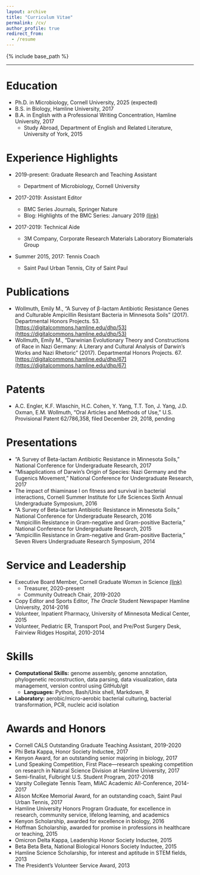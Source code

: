 ```yaml
---
layout: archive
title: "Curriculum Vitae"
permalink: /cv/
author_profile: true
redirect_from:
  - /resume
---
```


{% include base_path %}

---

Education
======
* Ph.D. in Microbiology, Cornell University, 2025 (expected)
* B.S. in Biology, Hamline University, 2017
* B.A. in English with a Professional Writing Concentration, Hamline University, 2017
  * Study Abroad, Department of English and Related Literature, University of York, 2015

Experience Highlights
======
* 2019-present: Graduate Research and Teaching Assistant
  * Department of Microbiology, Cornell University
 
* 2017-2019: Assistant Editor
  * BMC Series Journals, Springer Nature
  * Blog: Highlights of the BMC Series: January 2019 [(link)](https://blogs.biomedcentral.com/bmcseriesblog/2019/02/14/highlights-bmc-series-january-2019/)
  
* 2017-2019: Technical Aide
  * 3M Company, Corporate Research Materials Laboratory Biomaterials Group 
  
* Summer 2015, 2017: Tennis Coach
  * Saint Paul Urban Tennis, City of Saint Paul

Publications
======
* Wollmuth, Emily M., “A Survey of β-lactam Antibiotic Resistance Genes and Culturable Ampicillin
Resistant Bacteria in Minnesota Soils” (2017). Departmental Honors Projects. 53.
[https://digitalcommons.hamline.edu/dhp/53](https://digitalcommons.hamline.edu/dhp/53)
* Wollmuth, Emily M., “Darwinian Evolutionary Theory and Constructions of Race in Nazi Germany: A
Literary and Cultural Analysis of Darwin’s Works and Nazi Rhetoric” (2017). Departmental Honors
Projects. 67.
[https://digitalcommons.hamline.edu/dhp/67](https://digitalcommons.hamline.edu/dhp/67)

Patents
======
* A.C. Engler, K.F. Wlaschin, H.C. Cohen, Y. Yang, T.T. Ton, J. Yang, J.D. Oxman, E.M. Wollmuth, “Oral Articles and Methods of Use,” U.S. Provisional Patent 62/786,358, filed December 29, 2018, pending
  
Presentations
======
* “A Survey of Beta-lactam Antibiotic Resistance in Minnesota Soils,” National Conference for
Undergraduate Research, 2017
* “Misapplications of Darwin’s Origin of Species: Nazi Germany and the Eugenics Movement,” National Conference for Undergraduate Research, 2017
* The impact of thiaminase I on fitness and survival in bacterial interactions, Cornell Summer Institute for Life Sciences Sixth Annual Undergraduate Symposium, 2016
* “A Survey of Beta-lactam Antibiotic Resistance in Minnesota Soils,” National Conference for
Undergraduate Research, 2016
* “Ampicillin Resistance in Gram-negative and Gram-positive Bacteria,” National Conference for
Undergraduate Research, 2015
* “Ampicillin Resistance in Gram-negative and Gram-positive Bacteria,” Seven Rivers Undergraduate
Research Symposium, 2014
  
Service and Leadership
======
* Executive Board Member, Cornell Graduate Womxn in Science [(link)](https://gwiscornell.wordpress.com/)
  * Treasurer, 2020-present
  * Community Outreach Chair, 2019-2020
* Copy Editor and Sports Editor, *The Oracle* Student Newspaper Hamline University, 2014-2016
* Volunteer, Inpatient Pharmacy, University of Minnesota Medical Center, 2015
* Volunteer, Pediatric ER, Transport Pool, and Pre/Post Surgery Desk, Fairview Ridges Hospital, 2010-2014

Skills
======
* **Computational Skills:** genome assembly, genome annotation, phylogenetic reconstruction, data parsing, data visualization, data management, version control using GitHub/git  
  * **Languages:** Python, Bash/Unix shell, Markdown, R  
* **Laboratory:** aerobic/micro-aerobic bacterial culturing, bacterial transformation, PCR, nucleic acid isolation 

Awards and Honors
======
* Cornell CALS Outstanding Graduate Teaching Assistant, 2019-2020
*	Phi Beta Kappa, Honor Society Inductee, 2017
*	Kenyon Award, for an outstanding senior majoring in biology, 2017
*	Lund Speaking Competition, First Place—research speaking competition on research in Natural Science Division at Hamline University, 2017
*	Semi-finalist, Fulbright U.S. Student Program, 2017-2018 
*	Varsity Collegiate Tennis Team, MIAC Academic All-Conference, 2014-2017
*	Alison McKee Memorial Award, for an outstanding coach, Saint Paul Urban Tennis, 2017
*	Hamline University Honors Program Graduate, for excellence in research, community service, lifelong learning, and academics
*	Kenyon Scholarship, awarded for excellence in biology, 2016
*	Hoffman Scholarship, awarded for promise in professions in healthcare or teaching, 2015
*	Omicron Delta Kappa, Leadership Honor Society Inductee, 2015
*	Beta Beta Beta, National Biological Honors Society Inductee, 2015
*	Hamline Science Scholarship, for interest and aptitude in STEM fields, 2013
*	The President’s Volunteer Service Award, 2013
